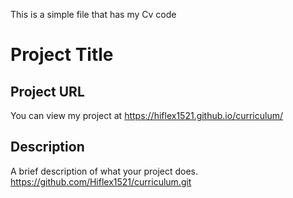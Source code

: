 This is a simple file that has my Cv code
# Project Title  

## Project URL  
You can view my project at https://hiflex1521.github.io/curriculum/

## Description  
A brief description of what your project does.
https://github.com/Hiflex1521/curriculum.git
